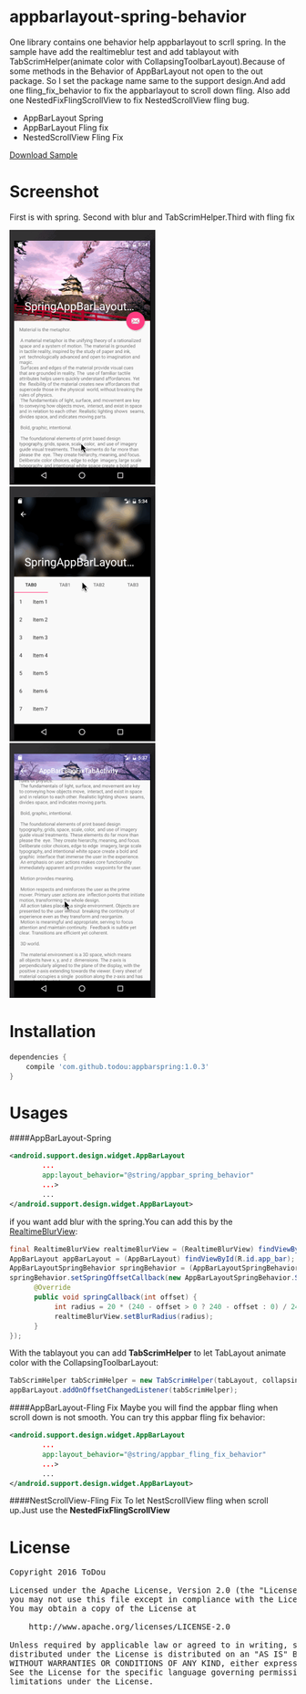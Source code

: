 # appbarlayout-spring-behavior
One library contains one behavior help appbarlayout to scrll spring. In the sample have add the realtimeblur test and add tablayout with TabScrimHelper(animate color with CollapsingToolbarLayout).Because of some methods in the Behavior of AppBarLayout not open to the out package. So I set the package name same to the support design.And add one fling_fix_behavior to fix the appbarlayout to scroll down fling. Also add one NestedFixFlingScrollView to fix NestedScrollView fling bug.

   * AppBarLayout Spring
   * AppBarLayout Fling fix
   * NestedScrollView Fling Fix

[Download Sample](https://github.com/ToDou/appbarlayout-spring-behavior/releases)

Screenshot
====
First is with spring. Second with blur and TabScrimHelper.Third with fling fix  

![](/screenshot/appbar_spring.gif) ![](/screenshot/appbar_spring_blur_tab.gif) ![](/screenshot/appbar_scrollview_fling_fix.gif)

Installation
====
```groovy
dependencies {
    compile 'com.github.todou:appbarspring:1.0.3'
}
```
Usages
====
####AppBarLayout-Spring
```xml
<android.support.design.widget.AppBarLayout
        ...
        app:layout_behavior="@string/appbar_spring_behavior"
        ...>
        ...
</android.support.design.widget.AppBarLayout>
```
if you want add blur with the spring.You can add this by the [RealtimeBlurView](https://github.com/mmin18/RealtimeBlurView):
```java
final RealtimeBlurView realtimeBlurView = (RealtimeBlurView) findViewById(R.id.real_time_blur_view);
AppBarLayout appBarLayout = (AppBarLayout) findViewById(R.id.app_bar);
AppBarLayoutSpringBehavior springBehavior = (AppBarLayoutSpringBehavior) ((CoordinatorLayout.LayoutParams) appBarLayout.getLayoutParams()).getBehavior();
springBehavior.setSpringOffsetCallback(new AppBarLayoutSpringBehavior.SpringOffsetCallback() {
      @Override
      public void springCallback(int offset) {
           int radius = 20 * (240 - offset > 0 ? 240 - offset : 0) / 240;
           realtimeBlurView.setBlurRadius(radius);
      }
});
```
With the tablayout you can add **TabScrimHelper** to let TabLayout animate color with the CollapsingToolbarLayout:
```java
TabScrimHelper tabScrimHelper = new TabScrimHelper(tabLayout, collapsingToolbarLayout);
appBarLayout.addOnOffsetChangedListener(tabScrimHelper);
```
####AppBarLayout-Fling Fix
Maybe you will find the appbar fling when scroll down is not smooth. You can try this appbar fling fix behavior:
```xml
<android.support.design.widget.AppBarLayout
        ...
        app:layout_behavior="@string/appbar_fling_fix_behavior"
        ...>
        ...
</android.support.design.widget.AppBarLayout>
```
####NestScrollView-Fling Fix
To let NestScrollView fling when scroll up.Just use the **NestedFixFlingScrollView**

License
====
<pre>
Copyright 2016 ToDou

Licensed under the Apache License, Version 2.0 (the "License");
you may not use this file except in compliance with the License.
You may obtain a copy of the License at

    http://www.apache.org/licenses/LICENSE-2.0

Unless required by applicable law or agreed to in writing, software
distributed under the License is distributed on an "AS IS" BASIS,
WITHOUT WARRANTIES OR CONDITIONS OF ANY KIND, either express or implied.
See the License for the specific language governing permissions and
limitations under the License.
</pre>

